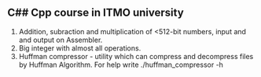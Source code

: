 ## C## Cpp course in ITMO university
1. Addition, subraction and multiplication of <512-bit numbers, input and and output on Assembler.
2.  Big integer with almost all operations.
3.  Huffman compressor - utility which can compress and decompress files by Huffman Algorithm. For help write ./huffman_compressor -h
